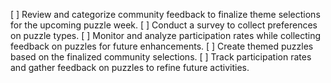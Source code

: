 [ ] Review and categorize community feedback to finalize theme selections for the upcoming puzzle week.
[ ] Conduct a survey to collect preferences on puzzle types.
[ ] Monitor and analyze participation rates while collecting feedback on puzzles for future enhancements.
[ ] Create themed puzzles based on the finalized community selections.
[ ] Track participation rates and gather feedback on puzzles to refine future activities.